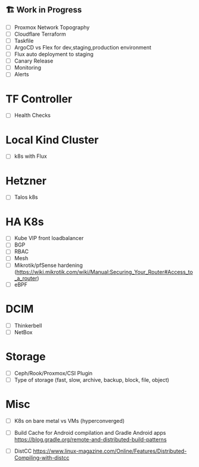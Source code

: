 ## 🏗️ Work in Progress

- [ ] Proxmox Network Topography
- [ ] Cloudflare Terraform
- [ ] Taskfile
- [ ] ArgoCD vs Flex for dev,staging,production environment
- [ ] Flux auto deployment to staging
- [ ] Canary Release
- [ ] Monitoring
- [ ] Alerts

# TF Controller
- [ ] Health Checks

# Local Kind Cluster
- [ ] k8s with Flux

# Hetzner
- [ ] Talos k8s

# HA K8s
- [ ] Kube VIP front loadbalancer
- [ ] BGP
- [ ] RBAC
- [ ] Mesh
- [ ] Mikrotik/pfSense hardening (https://wiki.mikrotik.com/wiki/Manual:Securing_Your_Router#Access_to_a_router)
- [ ] eBPF

# DCIM
- [ ] Thinkerbell
- [ ] NetBox

# Storage
- [ ] Ceph/Rook/Proxmox/CSI Plugin
- [ ] Type of storage (fast, slow, archive, backup, block, file, object)

# Misc
- [ ] K8s on bare metal vs VMs (hyperconverged) 
- [ ] Build Cache for Android compilation and Gradle Android apps
https://blog.gradle.org/remote-and-distributed-build-patterns
- [ ] DistCC
https://www.linux-magazine.com/Online/Features/Distributed-Compiling-with-distcc

